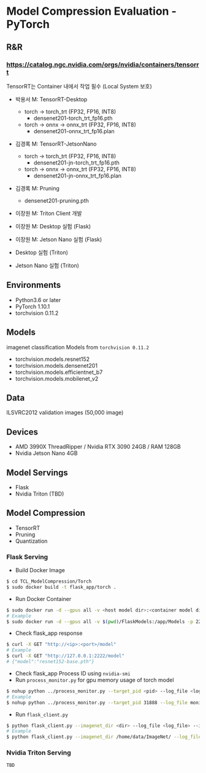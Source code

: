 # Model Compression Evaluation - PyTorch

## R&R
### https://catalog.ngc.nvidia.com/orgs/nvidia/containers/tensorrt
TensorRT는 Container 내에서 작업 필수 (Local System 보호)
 - 박용서 M: TensorRT-Desktop
   - torch -> torch_trt (FP32, FP16, INT8)
     - densenet201-torch_trt_fp16.pth
   - torch -> onnx -> onnx_trt (FP32, FP16, INT8)
     - densenet201-onnx_trt_fp16.plan


- 김경록 M: TensorRT-JetsonNano
  - torch -> torch_trt (FP32, FP16, INT8)
    - densenet201-jn-torch_trt_fp16.pth
  - torch -> onnx -> onnx_trt (FP32, FP16, INT8)
    - densenet201-jn-onnx_trt_fp16.plan


- 김경록 M: Pruning
  - densenet201-pruning.pth


- 이장원 M: Triton Client 개발
- 이장원 M: Desktop 실험 (Flask)
- 이장원 M: Jetson Nano 실험 (Flask)
- Desktop 실험 (Triton)
- Jetson Nano 실험 (Triton)


## Environments
- Python3.6 or later
- PyTorch 1.10.1
- torchvision 0.11.2

## Models
imagenet classification Models from `torchvision 0.11.2` 
- torchvision.models.resnet152
- torchvision.models.densenet201
- torchvision.models.efficientnet_b7
- torchvision.models.mobilenet_v2

## Data
ILSVRC2012 validation images (50,000 image) 

## Devices
- AMD 3990X ThreadRipper / Nvidia RTX 3090 24GB / RAM 128GB
- Nvidia Jetson Nano 4GB

## Model Servings
- Flask
- Nvidia Triton (TBD)

## Model Compression
- TensorRT
- Pruning
- Quantization

### Flask Serving
- Build Docker Image
```bash
$ cd TCL_ModelCompression/Torch
$ sudo docker build -t flask_app/torch .
```
- Run Docker Container
```bash
$ sudo docker run -d --gpus all -v <host model dir>:<container model dir> -p <host port>:<container port> --name flask_app flask_app/torch python flask_server.py --model <.pth file> --port <container port>
# Example
$ sudo docker run -d --gpus all -v $(pwd)/FlaskModels:/app/Models -p 2222:2222 --name flask_app flask_app/torch python flask_server.py --model resnet152-base.pth --port 2222
```
- Check flask_app response
```bash
$ curl -X GET "http://<ip>:<port>/model"
# Example
$ curl -X GET "http://127.0.0.1:2222/model"
# {"model":"resnet152-base.pth"}
```
- Check flask_app Process ID using `nvidia-smi`
- Run `process_monitor.py` for gpu memory usage of torch model
```bash
$ nohup python ../process_monitor.py --target_pid <pid> --log_file <log_file> &
# Example
$ nohup python ../process_monitor.py --target_pid 31888 --log_file monitors/resnet152-base.log &
```
- Run `flask_client.py`
```bash
$ python flask_client.py --imagenet_dir <dir> --log_file <log_file> --ip <flask_app_ip> --port <flask_app_port> --batch_size <batch_size>
# Example
$ python flask_client.py --imagenet_dir /home/data/ImageNet/ --log_file results/resnet152-base.log --ip localhost --port 2222 --batch_size 2
```

### Nvidia Triton Serving
```
TBD
```
